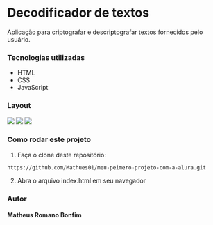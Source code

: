 # Decodificador de textos

Aplicação para criptografar e descriptografar textos fornecidos pelo usuário.

### Tecnologias utilizadas
- HTML
- CSS
- JavaScript

### Layout

![](./assets/prints/main.png)
![](./assets/prints/criptografado.png)
![](./assets/prints/descriptografado.png)

### Como rodar este projeto
1. Faça o clone deste repositório:
```
https://github.com/Mathues01/meu-peimero-projeto-com-a-alura.git
```
2. Abra o arquivo index.html em seu navegador

### Autor
#### Matheus Romano Bonfim